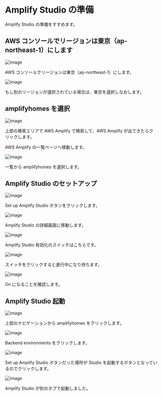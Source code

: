 # Amplify Studio の準備

Amplify Studio の準備をすすめます。

## AWS コンソールでリージョンは東京（ap-northeast-1）にします

![image](https://i.gyazo.com/8cd57a12e35ea6eacafa2a283efee9b2.png)

AWS コンソールでリージョンは東京（ap-northeast-1）にします。

![image](https://i.gyazo.com/e20eaff92bf0f6609e322cdcff83b78b.png)

もし別のリージョンが選択されている場合は、東京を選択しなおします。

## amplifyhomes を選択

![image](https://i.gyazo.com/1b3d1ab7972a795c04efd18aa4ef6611.png)

上部の検索エリアで AWS Amplify で検索して、AWS Amplify が出てきたらクリックします。

AWS Amplify の一覧ページへ移動します。

![image](https://i.gyazo.com/895f542c07ca36bba8f8bb8490390f00.png)

一覧から amplifyhomes を選択します。

## Amplify Studio のセットアップ

![image](https://i.gyazo.com/09f2198cd41ec642401e660239a2217b.png)

Set up Amplify Studio ボタンをクリックします。

![image](https://i.gyazo.com/da591673b02bb21e3df60a302dbc41d5.png)

Amplify Studio の詳細画面に移動します。

![image](https://i.gyazo.com/fa143ed10847d5ea78a7f0b634f72618.png)

Amplify Studio 有効化のスイッチはこちらです。

![image](https://i.gyazo.com/d5b28ca40072644f56bc7f93e60f55a1.png)

スイッチをクリックすると進行中になり待ちます。

![image](https://i.gyazo.com/4e236aa61352f51c02a88d1c1f18de2e.png)

On になることを確認します。

## Amplify Studio 起動

![image](https://i.gyazo.com/b367ac5e9ba1e89a32243bb61c9ddcd3.png)

上部のナビゲーションから amplifyhomes をクリックします。

![image](https://i.gyazo.com/d2d8f92d2bb407726d451d544e4c4659.png)

Backend environments をクリックします。

![image](https://i.gyazo.com/2424862d87f2f1b02fb3d813f6bc32b3.png)

Set up Amplify Studio ボタンだった場所が Studio を起動するボタンとなっているのでクリックします。

![image](https://i.gyazo.com/d6756b60f26be143efa9a42f161d22cd.png)

Amplify Studio が別のタブで起動しました。